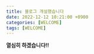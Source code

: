 ```yaml
---
title: 블로그 개설했습니다
date: 2022-12-12 10:21:00 +0900
categories: [WELCOME]
tags: [WELCOME]
---
```


**열심히 하겠습니다!!**